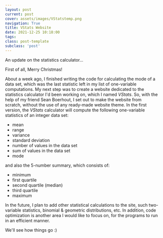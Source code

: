 ```yaml
---
layout: post
current: post
cover: assets/images/VStatstemp.png
navigation: True
title: VStats Website 
date: 2021-12-25 10:18:00
tags:
class: post-template
subclass: 'post'
---
```



An update on the statistics calculator... 

First of all, Merry Christmas! 

About a week ago, I finished writing the code for calculating the mode of a data set, which was the last statistic left in my list of one-variable computations. My next step was to create a website dedicated to the statistics calculator I'd been working on, which I named <i>VStats</i>. So, with the help of my friend Sean Boerhout, I set out to make the website from scratch, without the use of any ready-made website theme. In the first version, the <i>VStats</i> calculator will compute the following one-variable statistics of an integer data set: 

- mean
- range
- variance
- standard deviation
- number of values in the data set
- sum of values in the data set
- mode

and also the 5-number summary, which consists of:

- minimum
- first quartile
- second quartile (median)
- third quartile
- maximum

In the future, I plan to add other statistical calculations to the site, such two-variable statistics, binomial & geometric distributions, etc. In addition, code optimization is another area I would like to focus on, for the programs to run in an efficient manner. 

We'll see how things go :) 
